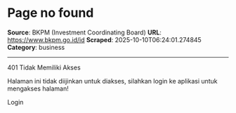 # Page no found

**Source**: BKPM (Investment Coordinating Board)
**URL**: https://www.bkpm.go.id/id
**Scraped**: 2025-10-10T06:24:01.274845
**Category**: business

---

401
Tidak Memiliki Akses

Halaman ini tidak diijinkan untuk diakses, silahkan login ke aplikasi untuk mengakses halaman!

Login
